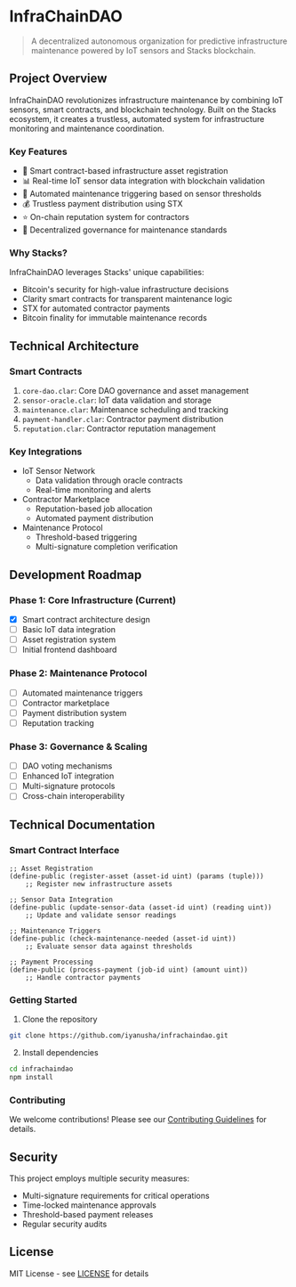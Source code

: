 # InfraChainDAO

> A decentralized autonomous organization for predictive infrastructure maintenance powered by IoT sensors and Stacks blockchain.

## Project Overview
InfraChainDAO revolutionizes infrastructure maintenance by combining IoT sensors, smart contracts, and blockchain technology. Built on the Stacks ecosystem, it creates a trustless, automated system for infrastructure monitoring and maintenance coordination.

### Key Features
- 🔗 Smart contract-based infrastructure asset registration
- 📊 Real-time IoT sensor data integration with blockchain validation
- 🤖 Automated maintenance triggering based on sensor thresholds
- 💰 Trustless payment distribution using STX
- ⭐ On-chain reputation system for contractors
- 🔐 Decentralized governance for maintenance standards

### Why Stacks?
InfraChainDAO leverages Stacks' unique capabilities:
- Bitcoin's security for high-value infrastructure decisions
- Clarity smart contracts for transparent maintenance logic
- STX for automated contractor payments
- Bitcoin finality for immutable maintenance records

## Technical Architecture

### Smart Contracts
1. `core-dao.clar`: Core DAO governance and asset management
2. `sensor-oracle.clar`: IoT data validation and storage
3. `maintenance.clar`: Maintenance scheduling and tracking
4. `payment-handler.clar`: Contractor payment distribution
5. `reputation.clar`: Contractor reputation management

### Key Integrations
- IoT Sensor Network
  - Data validation through oracle contracts
  - Real-time monitoring and alerts
- Contractor Marketplace
  - Reputation-based job allocation
  - Automated payment distribution
- Maintenance Protocol
  - Threshold-based triggering
  - Multi-signature completion verification

## Development Roadmap

### Phase 1: Core Infrastructure (Current)
- [x] Smart contract architecture design
- [ ] Basic IoT data integration
- [ ] Asset registration system
- [ ] Initial frontend dashboard

### Phase 2: Maintenance Protocol
- [ ] Automated maintenance triggers
- [ ] Contractor marketplace
- [ ] Payment distribution system
- [ ] Reputation tracking

### Phase 3: Governance & Scaling
- [ ] DAO voting mechanisms
- [ ] Enhanced IoT integration
- [ ] Multi-signature protocols
- [ ] Cross-chain interoperability

## Technical Documentation

### Smart Contract Interface

```clarity
;; Asset Registration
(define-public (register-asset (asset-id uint) (params (tuple)))
    ;; Register new infrastructure assets

;; Sensor Data Integration
(define-public (update-sensor-data (asset-id uint) (reading uint))
    ;; Update and validate sensor readings

;; Maintenance Triggers
(define-public (check-maintenance-needed (asset-id uint))
    ;; Evaluate sensor data against thresholds

;; Payment Processing
(define-public (process-payment (job-id uint) (amount uint))
    ;; Handle contractor payments
```

### Getting Started

1. Clone the repository
```bash
git clone https://github.com/iyanusha/infrachaindao.git
```

2. Install dependencies
```bash
cd infrachaindao
npm install
```

### Contributing
We welcome contributions! Please see our [Contributing Guidelines](CONTRIBUTING.md) for details.

## Security
This project employs multiple security measures:
- Multi-signature requirements for critical operations
- Time-locked maintenance approvals
- Threshold-based payment releases
- Regular security audits

## License
MIT License - see [LICENSE](LICENSE) for details
